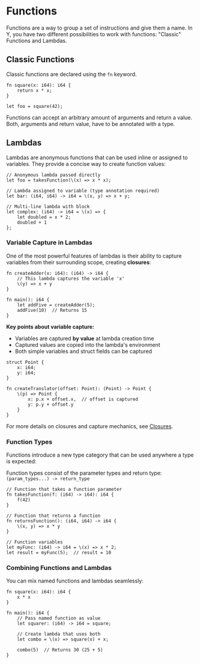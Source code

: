 # Functions

Functions are a way to group a set of instructions and give them a name. In Y, you have two different possibilities to work with functions: "Classic" Functions and Lambdas.

## Classic Functions

Classic functions are declared using the `fn` keyword.

```why
fn square(x: i64): i64 {
    return x * x;
}

let foo = square(42);
```

Functions can accept an arbitrary amount of arguments and return a value. Both, arguments and return value, have to be annotated with a type.

## Lambdas

Lambdas are anonymous functions that can be used inline or assigned to variables. They provide a concise way to create function values:

```why
// Anonymous lambda passed directly
let foo = takesFunction(\(x) => x * x);

// Lambda assigned to variable (type annotation required)
let bar: (i64, i64) -> i64 = \(x, y) => x + y;

// Multi-line lambda with block
let complex: (i64) -> i64 = \(x) => {
    let doubled = x * 2;
    doubled + 1
};
```

### Variable Capture in Lambdas

One of the most powerful features of lambdas is their ability to capture variables from their surrounding scope, creating **closures**:

```why
fn createAdder(x: i64): (i64) -> i64 {
    // This lambda captures the variable 'x'
    \(y) => x + y
}

fn main(): i64 {
    let addFive = createAdder(5);
    addFive(10)  // Returns 15
}
```

**Key points about variable capture:**
- Variables are captured **by value** at lambda creation time
- Captured values are copied into the lambda's environment
- Both simple variables and struct fields can be captured

```why
struct Point {
    x: i64;
    y: i64;
}

fn createTranslator(offset: Point): (Point) -> Point {
    \(p) => Point {
        x: p.x + offset.x,  // offset is captured
        y: p.y + offset.y
    }
}
```

For more details on closures and capture mechanics, see [Closures](./closures.md).

### Function Types

Functions introduce a new type category that can be used anywhere a type is expected:

Function types consist of the parameter types and return type: `(param_types...) -> return_type`

```why
// Function that takes a function parameter
fn takesFunction(f: (i64) -> i64): i64 {
    f(42)
}

// Function that returns a function
fn returnsFunction(): (i64, i64) -> i64 {
    \(x, y) => x * y
}

// Function variables
let myFunc: (i64) -> i64 = \(x) => x * 2;
let result = myFunc(5);  // result = 10
```

### Combining Functions and Lambdas

You can mix named functions and lambdas seamlessly:

```why
fn square(x: i64): i64 {
    x * x
}

fn main(): i64 {
    // Pass named function as value
    let squarer: (i64) -> i64 = square;

    // Create lambda that uses both
    let combo = \(x) => square(x) + x;

    combo(5)  // Returns 30 (25 + 5)
}
```
